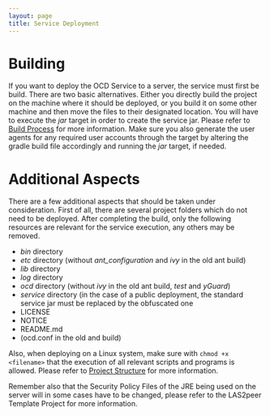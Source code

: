 ```yaml
---
layout: page
title: Service Deployment
---
```


# Building
If you want to deploy the OCD Service to a server, the service must first be build. There are two basic alternatives. Either you directly build the project on the machine where it should be deployed, or you build it on some other machine and then move the files to their designated location. You will have to execute the _jar_ target in order to create the service jar. Please refer to [Build Process](/REST-OCD-Services/pages/wiki/build-process) for more information. Make sure you also generate the user agents for any required user accounts through the target by altering the gradle build file accordingly and running the _jar_ target, if needed.

# Additional Aspects
There are a few additional aspects that should be taken under consideration. First of all, there are several project folders which do not need to be deployed. After completing the build, only the following resources are relevant for the service execution, any others may be removed.

+ _bin_ directory
+ _etc_ directory (without _ant_configuration_ and _ivy_ in the old ant build)
+ _lib_ directory
+ _log_ directory
+ _ocd_ directory (without _ivy_ in the old ant build, _test_ and _yGuard_)
+ _service_ directory (in the case of a public deployment, the standard service jar must be replaced by the obfuscated one
+ LICENSE
+ NOTICE
+ README.md
+ (ocd.conf in the old and build)


Also, when deploying on a Linux system, make sure with `chmod +x <filename>` that the execution of all relevant scripts and programs is allowed. Please refer to [Project Structure](/REST-OCD-Services/pages/wiki/project-structure/) for more information.

Remember also that the Security Policy Files of the JRE being used on the server will in some cases have to be changed, please refer to the LAS2peer Template Project for more information.
